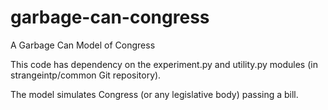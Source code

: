 garbage-can-congress
====================

A Garbage Can Model of Congress

This code has dependency on the experiment.py and utility.py modules (in strangeintp/common Git repository).

The model simulates Congress (or any legislative body) passing a bill.

